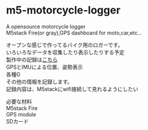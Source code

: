 # m5-motorcycle-logger
A opensource motorcycle logger<br />
M5stack Fire(or gray),GPS dashboard for moto,car,etc...<br />

オープンな感じで作ってるバイク用のロガーです。<br />
いろいろなデータを収集したり表示したりする予定<br />
製作中の記録は<a href="https://crows.tokyo/m5-stack-motocycle-diy/">こちら</a><br />
GPSとIMUによる位置、姿勢表示<br />
各種G<br />
その他の情報を記録します。<br />
記録内容は、M5stackにwifi接続して見れるようにしたい<br />

必要な材料<br />
M5stack Fire<br />
GPS module<br />
SDカード<br />
